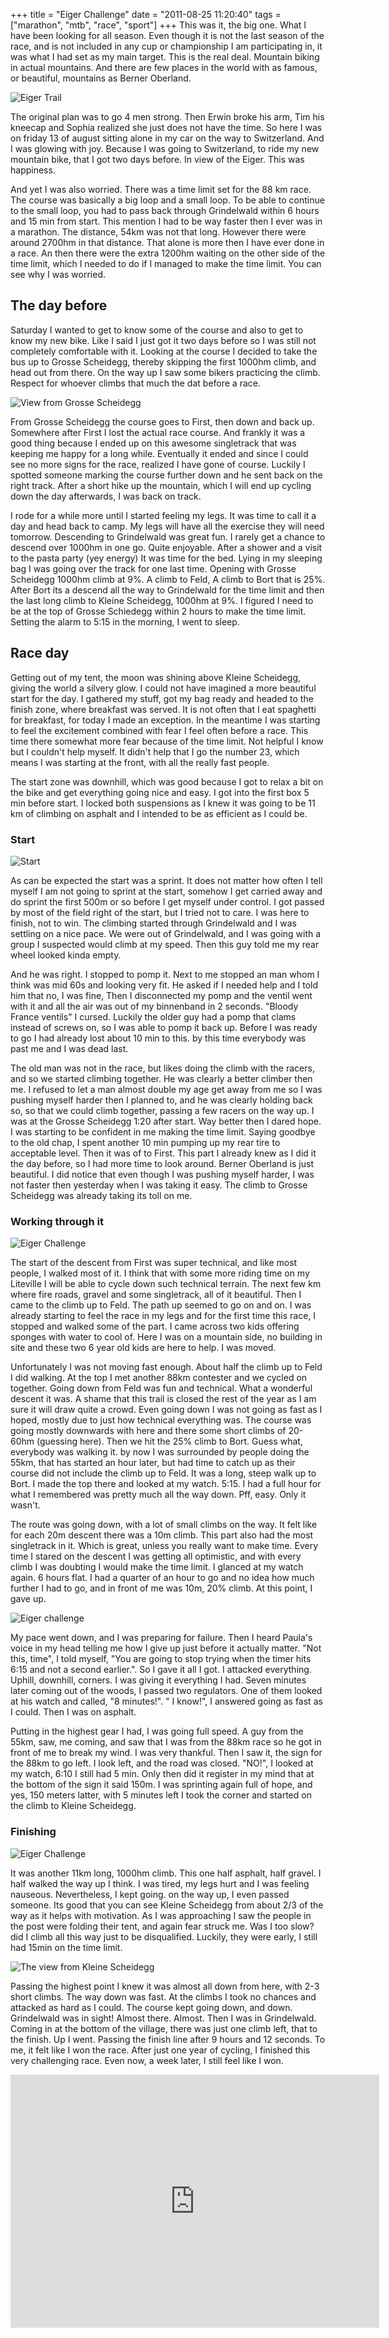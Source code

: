 +++
title = "Eiger Challenge"
date = "2011-08-25 11:20:40"
tags = ["marathon", "mtb", "race", "sport"]
+++
This was it, the big one. What I have been looking for all season. Even though it is not the last season of the race, and is not included in any cup or championship I am participating in, it was what I had set as my main target. This is the real deal. Mountain biking in actual mountains. And there are few places in the world with as famous, or beautiful, mountains as Berner Oberland.

![Eiger Trail](/images/eigertrail.jpg)

The original plan was to go 4 men strong. Then Erwin broke his arm, Tim his kneecap and Sophia realized she just does not have the time. So here I was on friday 13 of august sitting alone in my car on the way to Switzerland. And I was glowing with joy. Because I was going to Switzerland, to ride my new mountain bike, that I got two days before. In view of the Eiger. This was happiness.

And yet I was also worried. There was a time limit set for the 88 km race. The course was basically a big loop and a small loop. To be able to continue to the small loop, you had to pass back through Grindelwald within 6 hours and 15 min from start. This mention I had to be way faster then I ever was in a marathon. The distance, 54km was not that long. However there were around 2700hm in that distance. That alone is more then I have ever done in a race. An then there were the extra 1200hm waiting on the other side of the time limit, which I needed to do if I managed to make the time limit. You can see why I was worried.

## The day before

Saturday I wanted to get to know some of the course and also to get to know my new bike. Like I said I just got it two days before so I was still not completely comfortable with it. Looking at the course I decided to take the bus up to Grosse Scheidegg, thereby skipping the first 1000hm climb, and head out from there. On the way up I saw some bikers practicing the climb. Respect for whoever climbs that much the dat before a race.

![View from Grosse Scheidegg](/images/grossescheidegg.jpg)

From Grosse Scheidegg the course goes to First, then down and back up. Somewhere after First I lost the actual race course. And frankly it was a good thing because I ended up on this awesome singletrack that was keeping me happy for a long while. Eventually it ended and since I could see no more signs for the race, realized I have gone of course. Luckily I spotted someone marking the course further down and he sent back on the right track. After a short hike up the mountain, which I will end up cycling down the day afterwards, I was back on track.


I rode for a while more until I started feeling my legs. It was time to call it a day and head back to camp. My legs will have all the exercise they will need tomorrow. Descending to Grindelwald was great fun. I rarely get a chance to descend over 1000hm in one go. Quite enjoyable. After a shower and a visit to the pasta party (yey energy) It was time for the bed. Lying in my sleeping bag I was going over the track for one last time. Opening with Grosse Scheidegg 1000hm climb at 9%. A climb to Feld, A climb to Bort that is 25%. After Bort its a descend all the way to Grindelwald for the time limit and then the last long climb to Kleine Scheidegg, 1000hm at 9%. I figured I need to be at the top of Grosse Schiedegg within 2 hours to make the time limit. Setting the alarm to 5:15 in the morning, I went to sleep.

## Race day

Getting out of my tent, the moon was shining above Kleine Scheidegg, giving the world a silvery glow. I could not have imagined a more beautiful start for the day. I gathered my stuff, got my bag ready and headed to the finish zone, where breakfast was served. It is not often that I eat spaghetti for breakfast, for today I made an exception. In the meantime I was starting to feel the excitement combined with fear I feel often before a race. This time there somewhat more fear because of the time limit. Not helpful I know but I couldn't help myself. It didn't help that I go the number 23, which means I was starting at the front, with all the really fast people.


The start zone was downhill, which was good because I got to relax a bit on the bike and get everything going nice and easy. I got into the first box 5 min before start. I locked both suspensions as I knew it was going to be 11 km of climbing on asphalt and I intended to be as efficient as I could be.

### Start

![Start](/images/eigerchallenge-start.jpg)

As can be expected the start was a sprint. It does not matter how often I tell myself I am not going to sprint at the start, somehow I get carried away and do sprint the first 500m or so before I get myself under control. I got passed by most of the field right of the start, but I tried not to care. I was here to finish, not to win. The climbing started through Grindelwald and I was settling on a nice pace. We were out of Grindelwald, and I was going with a group I suspected would climb at my speed. Then this guy told me my rear wheel looked kinda empty.

And he was right. I stopped to pomp it. Next to me stopped an man whom I think was mid 60s and looking very fit. He asked if I needed help and I told him that no, I was fine, Then I disconnected my pomp and the ventil went with it and all the air was out of my binnenband in 2 seconds. "Bloody France ventils" I cursed. Luckily the older guy had a pomp that clams instead of screws on, so I was able to pomp it back up. Before I was ready to go I had already lost about 10 min to this. by this time everybody was past me and I was dead last.

The old man was not in the race, but likes doing the climb with the racers, and so we started climbing together. He was clearly a better climber then me. I refused to let a man almost double my age get away from me so I was pushing myself harder then I planned to, and he was clearly holding back so, so that we could climb together, passing a few racers on the way up. I was at the Grosse Scheidegg 1:20 after start. Way better then I dared hope. I was starting to be confident in me making the time limit. Saying goodbye to the old chap, I spent another 10 min pumping up my rear tire to acceptable level. Then it was of to First. This part I already knew as I did it the day before, so I had more time to look around. Berner Oberland is just beautiful. I did notice that even though I was pushing myself harder, I was not faster then yesterday when I was taking it easy. The climb to Grosse Scheidegg was already taking its toll on me.

### Working through it

![Eiger Challenge](/images/eigerchallenge-k1.jpg)

The start of the descent from First was super technical, and like most people, I walked most of it. I think that with some more riding time on my Liteville I will be able to cycle down such technical terrain. The next few km where fire roads, gravel and some singletrack, all of it beautiful. Then I came to the climb up to Feld. The path up seemed to go on and on. I was already starting to feel the race in my legs and for the first time this race, I stopped and walked some of the part. I came across two kids offering sponges with water to cool of. Here I was on a mountain side, no building in site and these two 6 year old kids are here to help. I was moved.


Unfortunately I was not moving fast enough. About half the climb up to Feld I did walking. At the top I met another 88km contester and we cycled on together. Going down from Feld was fun and technical. What a wonderful descent it was. A shame that this trail is closed the rest of the year as I am sure it will draw quite a crowd. Even going down I was not going as fast as I hoped, mostly due to just how technical everything was. The course was going mostly downwards with here and there some short climbs of 20-60hm (guessing here). Then we hit the 25% climb to Bort. Guess what, everybody was walking it. by now I was surrounded by people doing the 55km, that has started an hour later, but had time to catch up as their course did not include the climb up to Feld. It was a long, steep walk up to Bort. I made the top there and looked at my watch. 5:15. I had a full hour for what I remembered was pretty much all the way down. Pff, easy. Only it wasn't.


The route was going down, with a lot of small climbs on the way. It felt like for each 20m descent there was a 10m climb. This part also had the most singletrack in it. Which is great, unless you really want to make time. Every time I stared on the descent I was getting all optimistic, and with every climb I was doubting I would make the time limit. I glanced at my watch again. 6 hours flat. I had a quarter of an hour to go and no idea how much further I had to go, and in front of me was 10m, 20% climb. At this point, I gave up.

![Eiger challenge](/eigerchallenge-k3.jpg)

My pace went down, and I was preparing for failure. Then I heard Paula's voice in my head telling me how I give up just before it actually matter. "Not this, time", I told myself, "You are going to stop trying when the timer hits 6:15 and not a second earlier.". So I gave it all I got. I attacked everything. Uphill, downhill, corners. I was giving it everything I had. Seven minutes later coming out of the woods, I passed two regulators. One of them looked at his watch and called, "8 minutes!". " I know!", I answered going as fast as I could. Then I was on asphalt.


Putting in the highest gear I had, I was going full speed. A guy from the 55km, saw, me coming, and saw that I was from the 88km race so he got in front of me to break my wind. I was very thankful. Then I saw it, the sign for the 88km to go left. I look left, and the road was closed. "NO!", I looked at my watch, 6:10 I still had 5 min. Only then did it register in my mind that at the bottom of the sign it said 150m. I was sprinting again full of hope, and yes, 150 meters latter, with 5 minutes left I took the corner and started on the climb to Kleine Scheidegg.

### Finishing

![Eiger Challenge](/images/eigerchallenge-k5.jpg)

It was another 11km long, 1000hm climb. This one half asphalt, half gravel. I half walked the way up I think. I was tired, my legs hurt and I was feeling nauseous. Nevertheless, I kept going. on the way up, I even passed someone. Its good that you can see Kleine Scheidegg from about 2/3 of the way as it helps with motivation. As I was approaching I saw the people in the post were folding their tent, and again fear struck me. Was I too slow? did I climb all this way just to be disqualified. Luckily, they were early, I still had 15min on the time limit.

![The view from Kleine Scheidegg](/images/view-kleine-sheidegg.jpg)

Passing the highest point I knew it was almost all down from here, with 2-3 short climbs. The way down was fast. At the climbs I took no chances and attacked as hard as I could. The course kept going down, and down. Grindelwald was in sight! Almost there. Almost. Then I was in Grindelwald. Coming in at the bottom of the village, there was just one climb left, that to the finish. Up I went. Passing the finish line after 9 hours and 12 seconds. To me, it felt like I won the race. After just one year of cycling, I finished this very challenging race. Even now, a week later, I still feel like I won.

<iframe height='405' width='590' frameborder='0' allowtransparency='true' scrolling='no' src='http://app.strava.com/runs/1246490/embed/1e039731703e51e157090fbf5c25386c6af74220'></iframe>

